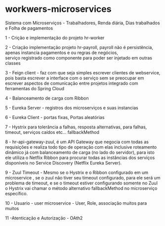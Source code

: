 # workwers-microservices


Sistema com Microserviços - Trabalhadores, Renda diária, Dias trabalhados e Folha de pagamentos


1 - Crição e implementação do projeto hr-worker 

2 - Criação implementação projeto hr-payroll, 
            payroll não é persistência, apenas instancia pagamentos e ou regras de negócios,  
            serviço registrado como componente para poder ser injetado em outras classes
            
3 - Feign client - faz com que seja simples escrever clientes de webservice, pois basta escrever a interface com o serviço sem se preocupar em escrever aspectos de comunicação entre projetos integrado com ferramentas do Spring Cloud 

4 - Balanceamento de carga com Ribbon 
    
5 - Eureka Server - registros dos microserviços e suas instancias

6 - Eureka Client - portas fixas, Portas aleatórias 
      
7 -  Hystrix para tolerância a falhas, resposta alternativas, para falhas, timeout, serviços caídos etc... fallbackMethod

8 - hr-api-gateway-zuul, é um API Gateway que negocia com todas as requisições e realiza todo tipo de operação com elas inclusive roteamento dinâmico já com balanceamento de carga (no lado do servidor), para isto ele utiliza o Netflix Ribbon para procurar todas as instâncias dos serviços disponíveis no Service Discovery (Netflix Eureka Server).

9 - Zuul Timeout - Mesmo se o Hystrix e o Ribbon configurado em um microservice , se o zuul não tiver seu timeout configurado, para ele será um problema de timeout, e se o timeout estiver configurando somente no Zuul o Hystrix vai chamar o método alternativo fallbackMethod no microserviço específico.
          
10 - Usuario - user microservice -  User, Role, associação muitos para muitos        

11 -Atenticação e Autorização  - OAth2    
          
